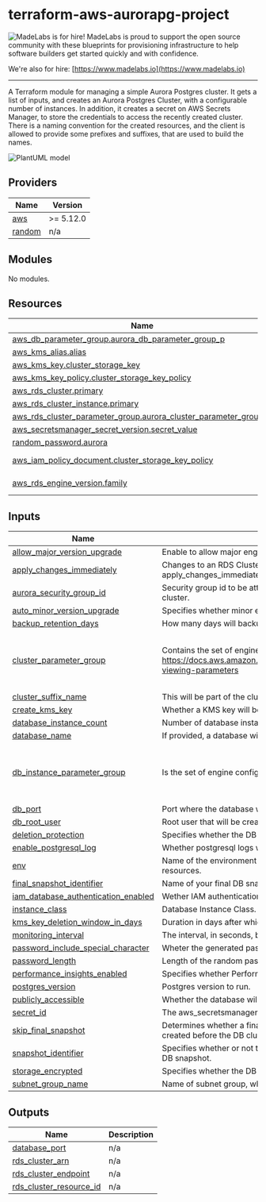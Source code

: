 # terraform-aws-aurorapg-project
<!-- BEGIN MadeLabs Header -->
![MadeLabs is for hire!](https://d2xqy67kmqxrk1.cloudfront.net/horizontal_logo_white.png)
MadeLabs is proud to support the open source community with these blueprints for provisioning infrastructure to help software builders get started quickly and with confidence. 

We're also for hire: [https://www.madelabs.io](https://www.madelabs.io)

<!-- END MadeLabs Header -->
---
A Terraform module for managing a simple Aurora Postgres cluster. 
It gets a list of inputs, and creates an Aurora Postgres Cluster, with a configurable number of instances. In addition, it creates a secret on AWS Secrets Manager, to store the credentials to access the recently created cluster.
There is a naming convention for the created resources, and the client is allowed to provide some prefixes and suffixes, that are used to build the names.

![PlantUML model](http://www.plantuml.com/plantuml/proxy?cache=no&src=https://raw.githubusercontent.com/madelabs/terraform-aws-rds-cluster/main/docs/diagram.puml)

<!-- BEGIN_TF_DOCS -->
## Providers

| Name | Version |
|------|---------|
| <a name="provider_aws"></a> [aws](#provider\_aws) | >= 5.12.0 |
| <a name="provider_random"></a> [random](#provider\_random) | n/a |

## Modules

No modules.

## Resources

| Name | Type |
|------|------|
| [aws_db_parameter_group.aurora_db_parameter_group_p](https://registry.terraform.io/providers/hashicorp/aws/latest/docs/resources/db_parameter_group) | resource |
| [aws_kms_alias.alias](https://registry.terraform.io/providers/hashicorp/aws/latest/docs/resources/kms_alias) | resource |
| [aws_kms_key.cluster_storage_key](https://registry.terraform.io/providers/hashicorp/aws/latest/docs/resources/kms_key) | resource |
| [aws_kms_key_policy.cluster_storage_key_policy](https://registry.terraform.io/providers/hashicorp/aws/latest/docs/resources/kms_key_policy) | resource |
| [aws_rds_cluster.primary](https://registry.terraform.io/providers/hashicorp/aws/latest/docs/resources/rds_cluster) | resource |
| [aws_rds_cluster_instance.primary](https://registry.terraform.io/providers/hashicorp/aws/latest/docs/resources/rds_cluster_instance) | resource |
| [aws_rds_cluster_parameter_group.aurora_cluster_parameter_group_p](https://registry.terraform.io/providers/hashicorp/aws/latest/docs/resources/rds_cluster_parameter_group) | resource |
| [aws_secretsmanager_secret_version.secret_value](https://registry.terraform.io/providers/hashicorp/aws/latest/docs/resources/secretsmanager_secret_version) | resource |
| [random_password.aurora](https://registry.terraform.io/providers/hashicorp/random/latest/docs/resources/password) | resource |
| [aws_iam_policy_document.cluster_storage_key_policy](https://registry.terraform.io/providers/hashicorp/aws/latest/docs/data-sources/iam_policy_document) | data source |
| [aws_rds_engine_version.family](https://registry.terraform.io/providers/hashicorp/aws/latest/docs/data-sources/rds_engine_version) | data source |

## Inputs

| Name | Description | Type | Default | Required |
|------|-------------|------|---------|:--------:|
| <a name="input_allow_major_version_upgrade"></a> [allow\_major\_version\_upgrade](#input\_allow\_major\_version\_upgrade) | Enable to allow major engine version upgrades when changing engine versions. | `bool` | `false` | no |
| <a name="input_apply_changes_immediately"></a> [apply\_changes\_immediately](#input\_apply\_changes\_immediately) | Changes to an RDS Cluster can occur when you manually change a parameter, such as port, and are reflected in the next maintenance window. You can use the apply\_changes\_immediately flag to instruct the service to apply the change immediately. | `bool` | `true` | no |
| <a name="input_aurora_security_group_id"></a> [aurora\_security\_group\_id](#input\_aurora\_security\_group\_id) | Security group id to be attached to the created database instances. It must be a preexisting security group id, with the firewall rules that will be applied to the created cluster. | `string` | n/a | yes |
| <a name="input_auto_minor_version_upgrade"></a> [auto\_minor\_version\_upgrade](#input\_auto\_minor\_version\_upgrade) | Specifies whether minor engine upgrades are applied automatically to the DB cluster during the maintenance window. | `bool` | `true` | no |
| <a name="input_backup_retention_days"></a> [backup\_retention\_days](#input\_backup\_retention\_days) | How many days will backup be kept. | `number` | `7` | no |
| <a name="input_cluster_parameter_group"></a> [cluster\_parameter\_group](#input\_cluster\_parameter\_group) | Contains the set of engine configuration parameters that apply throughout the Aurora DB cluster. Details in https://docs.aws.amazon.com/AmazonRDS/latest/AuroraUserGuide/AuroraPostgreSQL.Reference.ParameterGroups.html#AuroraPostgreSQL.Reference.ParameterGroups-viewing-parameters | <pre>list(object({<br>    name         = string<br>    value        = any<br>    apply_method = string<br>  }))</pre> | `[]` | no |
| <a name="input_cluster_suffix_name"></a> [cluster\_suffix\_name](#input\_cluster\_suffix\_name) | This will be part of the cluster name and cluster instances, along with env variable value. If env='foo' and cluster\_identifier is 'bar', cluster name will be 'foo-bar'. | `string` | `"aurorapg"` | no |
| <a name="input_create_kms_key"></a> [create\_kms\_key](#input\_create\_kms\_key) | Whether a KMS key will be created for the cluster. | `bool` | `false` | no |
| <a name="input_database_instance_count"></a> [database\_instance\_count](#input\_database\_instance\_count) | Number of database instances to be created in the cluster. | `number` | `1` | no |
| <a name="input_database_name"></a> [database\_name](#input\_database\_name) | If provided, a database with this name will automatically be created on cluster creation. | `string` | `null` | no |
| <a name="input_db_instance_parameter_group"></a> [db\_instance\_parameter\_group](#input\_db\_instance\_parameter\_group) | Is the set of engine configuration values that apply to a specific DB instance of that engine type. | <pre>list(object({<br>    name         = string<br>    value        = any<br>    apply_method = string<br>  }))</pre> | `[]` | no |
| <a name="input_db_port"></a> [db\_port](#input\_db\_port) | Port where the database will be available for connections. | `string` | `"5432"` | no |
| <a name="input_db_root_user"></a> [db\_root\_user](#input\_db\_root\_user) | Root user that will be created for cluster. | `string` | `"root"` | no |
| <a name="input_deletion_protection"></a> [deletion\_protection](#input\_deletion\_protection) | Specifies whether the DB cluster is protected from being accidentally deleted. | `bool` | `false` | no |
| <a name="input_enable_postgresql_log"></a> [enable\_postgresql\_log](#input\_enable\_postgresql\_log) | Whether postgresql logs will be enable for the created cluster. | `bool` | `false` | no |
| <a name="input_env"></a> [env](#input\_env) | Name of the environment where this infrastructure is going to be deployed, such as 'dev', 'prod' or whatever name you use. This will be a name prefix for the created resources. | `string` | n/a | yes |
| <a name="input_final_snapshot_identifier"></a> [final\_snapshot\_identifier](#input\_final\_snapshot\_identifier) | Name of your final DB snapshot when this DB cluster is deleted. If omitted, no final snapshot will be made. | `string` | n/a | yes |
| <a name="input_iam_database_authentication_enabled"></a> [iam\_database\_authentication\_enabled](#input\_iam\_database\_authentication\_enabled) | Wether IAM authentication will be enabled for the created cluster. | `bool` | `false` | no |
| <a name="input_instance_class"></a> [instance\_class](#input\_instance\_class) | Database Instance Class. | `string` | n/a | yes |
| <a name="input_kms_key_deletion_window_in_days"></a> [kms\_key\_deletion\_window\_in\_days](#input\_kms\_key\_deletion\_window\_in\_days) | Duration in days after which the key is deleted after destruction of the resource, must be between 7 and 30 days. Defaults to 30 days. | `number` | `30` | no |
| <a name="input_monitoring_interval"></a> [monitoring\_interval](#input\_monitoring\_interval) | The interval, in seconds, between points when Enhanced Monitoring metrics are collected for the DB cluster. | `number` | `0` | no |
| <a name="input_password_include_special_character"></a> [password\_include\_special\_character](#input\_password\_include\_special\_character) | Wheter the generated password should have special characters in it. | `bool` | `false` | no |
| <a name="input_password_length"></a> [password\_length](#input\_password\_length) | Length of the random password to be generated for the cluster. | `number` | `10` | no |
| <a name="input_performance_insights_enabled"></a> [performance\_insights\_enabled](#input\_performance\_insights\_enabled) | Specifies whether Performance Insights is enabled or not. | `bool` | `false` | no |
| <a name="input_postgres_version"></a> [postgres\_version](#input\_postgres\_version) | Postgres version to run. | `string` | `"13.8"` | no |
| <a name="input_publicly_accessible"></a> [publicly\_accessible](#input\_publicly\_accessible) | Whether the database will be publicly accessible. If true, the VPC needs to have an Internet Gateway attached to it. | `bool` | `false` | no |
| <a name="input_secret_id"></a> [secret\_id](#input\_secret\_id) | The aws\_secretsmanager\_secret id where the password should be stored. | `string` | n/a | yes |
| <a name="input_skip_final_snapshot"></a> [skip\_final\_snapshot](#input\_skip\_final\_snapshot) | Determines whether a final DB snapshot is created before the DB cluster is deleted. If true is specified, no DB snapshot is created. If false is specified, a DB snapshot is created before the DB cluster is deleted, using the value from final\_snapshot\_identifier. | `bool` | `false` | no |
| <a name="input_snapshot_identifier"></a> [snapshot\_identifier](#input\_snapshot\_identifier) | Specifies whether or not to create this cluster from a snapshot. You can use either the name or ARN when specifying a DB cluster snapshot, or the ARN when specifying a DB snapshot. | `string` | `null` | no |
| <a name="input_storage_encrypted"></a> [storage\_encrypted](#input\_storage\_encrypted) | Specifies whether the DB cluster is encrypted. | `bool` | `false` | no |
| <a name="input_subnet_group_name"></a> [subnet\_group\_name](#input\_subnet\_group\_name) | Name of subnet group, where the database will be connected. It must be a preexisting subnet group name on the target account. | `string` | n/a | yes |

## Outputs

| Name | Description |
|------|-------------|
| <a name="output_database_port"></a> [database\_port](#output\_database\_port) | n/a |
| <a name="output_rds_cluster_arn"></a> [rds\_cluster\_arn](#output\_rds\_cluster\_arn) | n/a |
| <a name="output_rds_cluster_endpoint"></a> [rds\_cluster\_endpoint](#output\_rds\_cluster\_endpoint) | n/a |
| <a name="output_rds_cluster_resource_id"></a> [rds\_cluster\_resource\_id](#output\_rds\_cluster\_resource\_id) | n/a |
<!-- END_TF_DOCS -->
